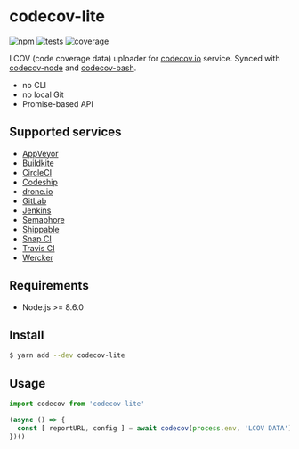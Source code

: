 # codecov-lite

[![npm](https://img.shields.io/npm/v/codecov-lite.svg?style=flat-square)](https://www.npmjs.com/package/codecov-lite)
[![tests](https://img.shields.io/travis/deepsweet/codecov-node-lite/master.svg?label=tests&style=flat-square)](https://travis-ci.org/deepsweet/codecov-node-lite)
[![coverage](https://img.shields.io/codecov/c/github/deepsweet/codecov-node-lite/master.svg?style=flat-square)](https://codecov.io/github/deepsweet/codecov-node-lite)

LCOV (code coverage data) uploader for [codecov.io](https://codecov.io/) service. Synced with [codecov-node](https://github.com/codecov/codecov-node) and [codecov-bash](https://github.com/codecov/codecov-bash).

* no CLI
* no local Git
* Promise-based API

## Supported services

* [AppVeyor](https://www.appveyor.com/)
* [Buildkite](https://buildkite.com/)
* [CircleCI](https://circleci.com/)
* [Codeship](https://codeship.com/)
* [drone.io](https://drone.io/)
* [GitLab](https://gitlab.com/)
* [Jenkins](https://jenkins.io/)
* [Semaphore](https://semaphoreci.com/)
* [Shippable](https://app.shippable.com/)
* [Snap CI](https://snap-ci.com/)
* [Travis CI](https://travis-ci.org/)
* [Wercker](http://wercker.com/)

## Requirements

* Node.js >= 8.6.0

## Install

```sh
$ yarn add --dev codecov-lite
```

## Usage

```js
import codecov from 'codecov-lite'

(async () => {
  const [ reportURL, config ] = await codecov(process.env, 'LCOV DATA')
})()
```
